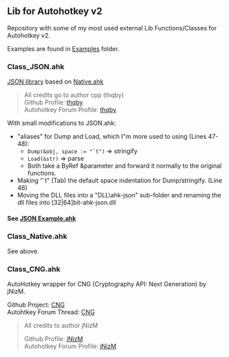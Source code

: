 ## Lib for Autohotkey v2 

Repository with some of my most used external Lib Functions/Classes for Autohotkey v2.

Examples are found in [Examples](https://github.com/marium0505/ahk2_mlib/blob/main/Examples) folder.

### Class_JSON.ahk

[JSON library](https://www.autohotkey.com/boards/viewtopic.php?p=446749#p446749) based on [Native.ahk](https://www.autohotkey.com/boards/viewtopic.php?p=445069#p445069)

> All credits go to author cpp (thqby)  
> Github Profile: [thqby](https://github.com/thqby)  
> Autohotkey Forum Profile: [thqby](https://www.autohotkey.com/boards/memberlist.php?mode=viewprofile&u=133937&sid=288b949250e308d97df072f5e58908ff)

With small modifications to JSON.ahk:

*   "aliases" for Dump and Load, which I"m more used to using (Lines 47-48):
    *   ``Dump(&obj, space := "`t")`` => stringify
    *   `Load(&str)` => parse
    *   Both take a ByRef &parameter and forward it normally to the original functions.
*   Making "\`t" (Tab) the default space indentation for Dump/stringify. (Line 46)
*   Moving the DLL files into a "DLL\\ahk-json" sub-folder and renaming the dll files into \[32|64\]bit-ahk-json.dll

#### See [JSON Example.ahk](https://github.com/marium0505/ahk2_mlib/blob/main/Examples/JSON/JSON_Example.ahk)

### Class_Native.ahk

See above.

### Class_CNG.ahk

AutoHotkey wrapper for CNG (Cryptography API: Next Generation) by jNizM.

Github Project: [CNG](https://github.com/jNizM/AHK_CNG)  
Autohtkey Forum Thread: [CNG](https://www.autohotkey.com/boards/viewtopic.php?t=96117)

> All credits to author jNizM
> 
> Github Profile: [jNizM](https://github.com/jNizM)  
> Autohotkey Forum Profile: [jNizM](https://www.autohotkey.com/boards/memberlist.php?mode=viewprofile&u=75)
